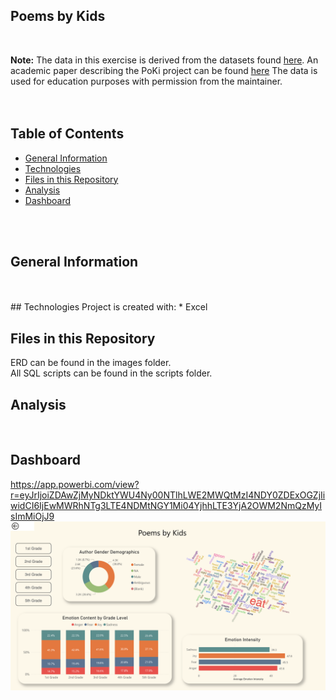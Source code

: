 ## Poems by Kids

<br>

**Note:** The data in this exercise is derived from the datasets found [here](https://github.com/whipson/PoKi-Poems-by-Kids). An academic paper describing the PoKi project can be found [here](https://arxiv.org/abs/2004.06188)
The data is used for education purposes with permission from the maintainer.  
<br>
<br>

## Table of Contents
* [General Information](#general-information)
* [Technologies](#technologies)
* [Files in this Repository](#files)
* [Analysis](#analysis)
* [Dashboard](#dashboard)
<br>
<br>


## <a name="general-information"></a>General Information

<br>
<br>
## <a name="technologies"></a>Technologies
Project is created with:
* Excel


## <a name="files"></a>Files in this Repository
ERD can be found in the images folder. \
All SQL scripts can be found in the scripts folder.
<br>

## <a name="analysis"></a>Analysis

<br>

## <a name="dashboard"></a>Dashboard
https://app.powerbi.com/view?r=eyJrIjoiZDAwZjMyNDktYWU4Ny00NTlhLWE2MWQtMzI4NDY0ZDExOGZjIiwidCI6IjEwMWRhNTg3LTE4NDMtNGY1Mi04YjhhLTE3YjA2OWM2NmQzMyIsImMiOjJ9
![](./images/PoetryKidsDash.png)

